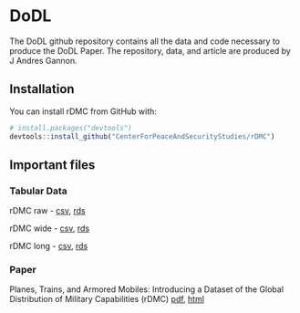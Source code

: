 # DoDL

The DoDL github repository contains all the data and code necessary to produce the DoDL Paper. The repository, data, and article are produced by J Andres Gannon.

## Installation

You can install rDMC from GitHub with:

``` r
# install.packages("devtools")
devtools::install_github("CenterForPeaceAndSecurityStudies/rDMC")
```

## Important files
### Tabular Data
rDMC raw - [csv](https://github.com/CenterForPeaceAndSecurityStudies/rDMC/blob/main/data/rDMC_raw.csv), [rds](https://github.com/CenterForPeaceAndSecurityStudies/rDMC/blob/main/data/01z_rDMC_raw.rds)

rDMC wide - [csv](https://github.com/CenterForPeaceAndSecurityStudies/rDMC/blob/main/data/rDMC_wide.csv), [rds](https://github.com/CenterForPeaceAndSecurityStudies/rDMC/blob/main/data/01z_rDMC_wide.rds)

rDMC long - [csv](https://github.com/CenterForPeaceAndSecurityStudies/rDMC/blob/main/data/rDMC_long.csv), [rds](https://github.com/CenterForPeaceAndSecurityStudies/rDMC/blob/main/data/01z_rDMC_long.rds)

### Paper
Planes, Trains, and Armored Mobiles: Introducing a Dataset of the Global Distribution of Military Capabilities (rDMC) [pdf](https://github.com/CenterForPeaceAndSecurityStudies/rDMC/blob/main/paper/2021-09-24_rDMC.pdf), [html](https://htmlpreview.github.io/?https://github.com/CenterForPeaceAndSecurityStudies/rDMC/blob/main/paper/2021-09-24_rDMC.nb.html)
